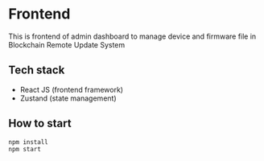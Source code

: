 # Frontend

This is frontend of admin dashboard to manage device and firmware file in Blockchain Remote Update System

## Tech stack

- React JS (frontend framework)
- Zustand (state management)

## How to start

```shell
npm install
npm start
```
